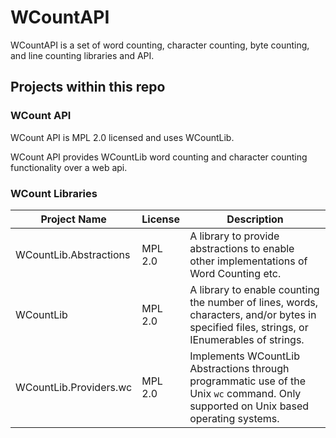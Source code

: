 # WCountAPI
WCountAPI is a set of word counting, character counting, byte counting, and line counting libraries and API.

## Projects within this repo

### WCount API
WCount API is MPL 2.0 licensed and uses WCountLib.

WCount API provides WCountLib word counting and character counting functionality over a web api.

### WCount Libraries
| Project Name | License | Description | 
|-|-|-|
| WCountLib.Abstractions | MPL 2.0 | A library to provide abstractions to enable other implementations of Word Counting etc. |
| WCountLib              | MPL 2.0 | A library to enable counting the number of lines, words, characters, and/or bytes in specified files, strings, or IEnumerables of strings. |
| WCountLib.Providers.wc | MPL 2.0 | Implements WCountLib Abstractions through programmatic use of the Unix ``wc`` command. Only supported on Unix based operating systems. |


